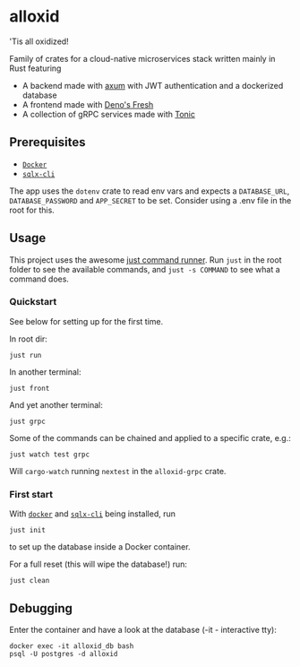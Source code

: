 # alloxid
'Tis all oxidized!

Family of crates for a cloud-native microservices stack written mainly in Rust featuring
- A backend made with [axum](https://github.com/tokio-rs/axum) with JWT authentication and a dockerized database
- A frontend made with [Deno's Fresh](https://github.com/denoland/fresh)
- A collection of gRPC services made with [Tonic](https://github.com/hyperium/tonic)

## Prerequisites
- [`Docker`](https://www.docker.com/)
- [`sqlx-cli`](https://crates.io/crates/sqlx-cli)

The app uses the `dotenv` crate to read env vars and expects a `DATABASE_URL`, `DATABASE_PASSWORD` and `APP_SECRET` to be set. Consider using a .env file in the root for this.

## Usage
This project uses the awesome [just command runner](https://github.com/casey/just). Run `just` in the root folder to see the available commands, and `just -s COMMAND` to see what a command does.

### Quickstart
See below for setting up for the first time.

In root dir:
```
just run
```
In another terminal:
```
just front
```
And yet another terminal:
```
just grpc
```
Some of the commands can be chained and applied to a specific crate, e.g.:
```
just watch test grpc
```
Will `cargo-watch` running `nextest` in the `alloxid-grpc` crate.

### First start
With [`docker`](https://www.docker.com/) and [`sqlx-cli`](https://crates.io/crates/sqlx-cli) being installed, run
```
just init
```
to set up the database inside a Docker container.

For a full reset (this will wipe the database!) run:
```
just clean
```

## Debugging
Enter the container and have a look at the database (-it - interactive tty):
```
docker exec -it alloxid_db bash
psql -U postgres -d alloxid
```
